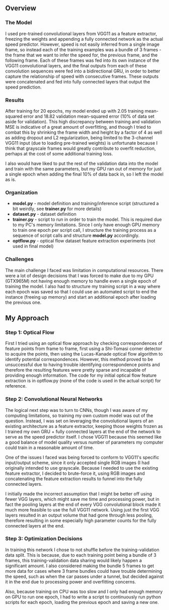 ## Overview

### The Model

I used pre-trained convolutional layers from VGG11 as a feature extractor, freezing the weights and
appending a fully connected network as the actual speed predictor. However, speed is not easily
inferred from a single image frame, so instead each of the training examples was a bundle of 3
frames - the frame that we want to infer the speed for, the previous frame, and the following frame.
Each of these frames was fed into its own instance of the VGG11 convolutional layers, and the final
outputs from each of these convolution sequences were fed into a bidirectional GRU, in order to
better capture the relationship of speed with consecutive frames. These outputs were concatenated 
and fed into fully connected layers that output the speed prediction.

### Results

After training for 20 epochs, my model ended up with 2.05 training mean-squared error and 18.82
validation mean-squared error (10% of data set aside for validation). This high discrepancy between 
training and validation MSE is indicative of a great amount of overfitting, and though I tried to 
combat this by shrinking the frame width and height by a factor of 4 as well as adding dropout and 
L2 regularization, being limited to the 3-channel VGG11 input (due to loading pre-trained weights) 
is unfortunate because I think that grayscale frames would greatly contribute to overfit reduction, 
perhaps at the cost of some additional training loss.

I also would have liked to put the rest of the validation data into the model and train with the
same parameters, but my GPU ran out of memory for just a single epoch when adding the final 10% of
data back in, so I left the model as is.

### Organization

- **model.py** - model definition and training/inference script (structured a bit weirdly, see 
**trainer.py** for more details)
- **dataset.py** - dataset definition
- **trainer.py** - script to run in order to train the model. This is required due to my PC's memory
limitations. Since I only have enough GPU memory to train one epoch per script call, I structure
the training process as a sequence of script calls and structure **model.py** accordingly.
- **optflow.py** - optical flow dataset feature extraction experiments (not used in final model)

### Challenges

The main challenge I faced was limitation in computational resources. There were a lot of design
decisions that I was forced to make due to my GPU (GTX965M) not having enough memory to handle even 
a single epoch of training the model. I also had to structure my training script in a way where each
epoch was saved so that I could use an automated script to end the instance (freeing up memory) and
start an additional epoch after loading the previous one.

## My Approach

### Step 1: Optical Flow

First I tried using an optical flow approach by checking correspondences of feature points from
frame to frame, first using a Shi-Tomasi corner detector to acquire the points, then using the
Lucas-Kanade optical flow algorithm to identify potential correspondences. However, this method
proved to be unsuccessful due to having trouble identifying correspondence points and therefore
the resulting features were pretty sparse and incapable of providing enough information. The code
for my initial optical flow feature extraction is in optflow.py (none of the code is used in the
actual script) for reference.

### Step 2: Convolutional Neural Networks

The logical next step was to turn to CNNs, though I was aware of my computing limitations, so
training my own custom model was out of the question. Instead, I was set on leveraging the
convolutional layers of an existing architecture as a feature extractor, keeping those weights
frozen as I trained my own GRU + fully connected layers at the end of the network to serve as the 
speed predictor itself. I chose VGG11 because this seemed like a good balance of model quality 
versus number of parameters my computer could train in a reasonable amount of time.

One of the issues I faced was being forced to conform to VGG11's specific input/output scheme, since
it only accepted single RGB images (I had originally intended to use grayscale. Because I needed to
use the existing feature extractor, I decided to brute-force it, using RGB images and concatenating
the feature extraction results to funnel into the fully connected layers.

I initially made the incorrect assumption that I might be better off using fewer VGG layers, which
might save me time and processing power, but in fact the pooling layers at the end of every VGG
convolutional block made it much more feasible to use the full VGG11 network. Using just the first
VGG layers resulted in an output volume that had gone through less pooling, therefore resulting in
some especially high parameter counts for the fully connected layers at the end.

### Step 3: Optimization Decisions

In training this network I chose to not shuffle before the training-validation data split. This is
because, due to each training point being a bundle of 3 frames, this training-validation data
sharing would likely happen a significant amount. I also considered making the bundle 5 frames to
get more data for cases where 3 frame bundles could have trouble determining the speed, such as when
the car passes under a tunnel, but decided against it in the end due to processing power and 
overfitting concerns.

Also, because training on CPU was too slow and I only had enough memory on GPU to run one epoch, I
had to write a script to continuously run python scripts for each epoch, loading the previous epoch
and saving a new one.